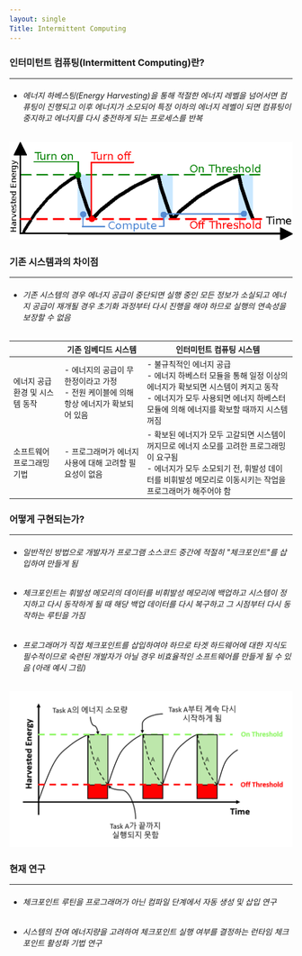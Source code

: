 ```yaml
---
layout: single
Title: Intermittent Computing
---
```


<h3> 인터미턴트 컴퓨팅(Intermittent Computing)란? </h3>


-----------

* <h6>에너지 하베스팅(Energy Harvesting)을 통해 적절한 에너지 레벨을 넘어서면 컴퓨팅이 진행되고 이후 에너지가 소모되어 특정 이하의 에너지 레벨이 되면 컴퓨팅이 중지하고 에너지를 다시 충전하게 되는 프로세스를 반복


![01_intermittent_computing](../../assets/img/ic/01_intermittent_computing.png)



<h3> 기존 시스템과의 차이점 </h3>

------

* <h6>기존 시스템의 경우 에너지 공급이 중단되면 실행 중인 모든 정보가 소실되고 에너지 공급이 재개될 경우 초기화 과정부터 다시 진행을 해야 하므로 실행의 연속성을 보장할 수 없음


|                                | 기존 임베디드 시스템                                         | 인터미턴트 컴퓨팅 시스템                                     |
| ------------------------------ | ------------------------------------------------------------ | ------------------------------------------------------------ |
| 에너지 공급환경 및 시스템 동작 | - 에너지의 공급이 무한정이라고 가정<br />- 전원 케이블에 의해 항상 에너지가 확보되어 있음 | - 불규칙적인 에너지 공급<br />- 에너지 하베스터 모듈을 통해 일정 이상의 에너지가 확보되면 시스템이 켜지고 동작<br />- 에너지가 모두 사용되면 에너지 하베스터 모듈에 의해 에너지를 확보할 때까지 시스템 꺼짐 |
| 소프트웨어 프로그래밍 기법     | - 프로그래머가 에너지 사용에 대해 고려할 필요성이 없음       | - 확보된 에너지가 모두 고갈되면 시스템이 꺼지므로 에너지 소모를 고려한 프로그래밍이 요구됨<br />- 에너지가 모두 소모되기 전, 휘발성 데이터를 비휘발성 메모리로 이동시키는 작업을 프로그래머가 해주어야 함 |



<h3> 어떻게 구현되는가? </h3>

--------

* <h6>일반적인 방법으로 개발자가 프로그램 소스코드 중간에 적절히 "체크포인트"를 삽입하여 만들게 됨


* <h6>체크포인트는 휘발성 메모리의 데이터를 비휘발성 메모리에 백업하고 시스템이 정지하고 다시 동작하게 될 때 해당 백업 데이터를 다시 복구하고 그 시점부터 다시 동작하는 루틴을 가짐
* <h6>프로그래머가 직접 체크포인트를 삽입하여야 하므로 타겟 하드웨어에 대한 지식도 필수적이므로 숙련된 개발자가 아닐 경우 비효율적인 소프트웨어를 만들게 될 수 있음 (아래 예시 그림)

![02_Sisyphean_problem](../../assets/img/ic/02_Sisyphean_problem.png)



<h3>현재 연구</h3>

-------

* <h6>체크포인트 루틴을 프로그래머가 아닌 컴파일 단계에서 자동 생성 및 삽입 연구

* <h6>시스템의 잔여 에너지량을 고려하여 체크포인트 실행 여부를 결정하는 런타임 체크포인트 활성화 기법 연구




